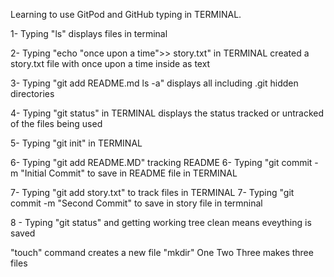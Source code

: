 Learning to use GitPod and GitHub typing in TERMINAL.

1- Typing "ls"  displays files in terminal

2- Typing "echo "once upon a time">> story.txt" in TERMINAL created a story.txt file with once upon a time inside as text 

3- Typing "git add README.md ls -a" displays all including .git hidden directories

4- Typing "git status" in TERMINAL displays the status tracked or untracked of the files being used

5- Typing  "git init"   in TERMINAL

6- Typing "git add README.MD" tracking README 
6- Typing  "git commit -m "Initial Commit" to save in README file in TERMINAL

7- Typing  "git add story.txt" to track files in TERMINAL
7- Typing  "git commit -m "Second Commit" to save in story file in termninal 


8 - Typing "git status" and getting working tree clean means eveything is saved

"touch" command creates a new file
"mkdir" One Two Three makes three files 